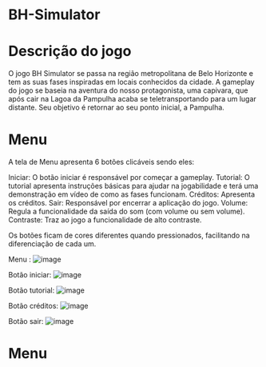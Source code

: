 # BH-Simulator

<h1>Descrição do jogo</h1> O jogo BH Simulator se passa na região metropolitana de Belo Horizonte e tem as suas fases inspiradas em locais conhecidos da cidade. A gameplay do jogo se baseia na aventura do nosso protagonista, uma capivara, que após cair na Lagoa da Pampulha acaba se teletransportando para um lugar distante. Seu objetivo é retornar ao seu ponto inicial, a Pampulha.

<h1>Menu</h1>
A tela de Menu apresenta 6 botões clicáveis sendo eles:

Iniciar: O botão iniciar é responsável por começar a gameplay.
Tutorial: O tutorial apresenta instruções básicas para ajudar na jogabilidade e terá uma demonstração em vídeo de como as fases funcionam.
Créditos: Apresenta os créditos.
Sair: Responsável por encerrar a aplicação do jogo.
Volume: Regula a funcionalidade da saída do som (com volume ou sem volume).
Contraste: Traz ao jogo a funcionalidade de alto contraste.

Os botões ficam de cores diferentes quando pressionados, facilitando na diferenciação de cada um.

Menu :
![image](https://user-images.githubusercontent.com/87147025/172286785-ff84cd25-38d3-44c0-a7f1-e599001fe95d.png)

Botão iniciar:
![image](https://user-images.githubusercontent.com/87147025/172287596-8d3a4c26-22f3-4e45-9c42-16f396e02c7a.png)


Botão tutorial:
![image](https://user-images.githubusercontent.com/87147025/172287899-06b244fa-ba7c-444f-8698-91b0b0f8474a.png)


Botão créditos:
![image](https://user-images.githubusercontent.com/87147025/172288284-ef1f9f3f-52c1-418f-8169-b9fbc9506094.png)


Botão sair:
![image](https://user-images.githubusercontent.com/87147025/172288426-1adc940f-401d-483a-855c-a2905825a843.png)

<h1>Menu</h1>

